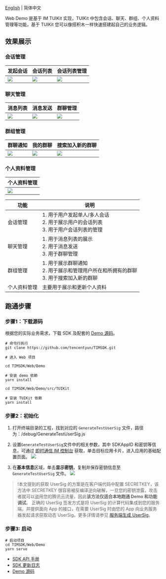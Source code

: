 [English](./README_EN.md) | 简体中文

Web Demo 是基于 IM TUIKit 实现，TUIKit 中包含会话、聊天、群组、个人资料管理等功能，基于 TUIKit 您可以像搭积木一样快速搭建起自己的业务逻辑。

## 效果展示

### 会话管理

| 发起会话 | 会话列表 | 会话列表管理 |
| --- | --- | --- |
| ![](https://web.sdk.qcloud.com/im/demo/TUIkit/document-image/search.png)| ![](https://web.sdk.qcloud.com/im/demo/TUIkit/document-image/conversationList.png) | ![](https://web.sdk.qcloud.com/im/demo/TUIkit/document-image/conversationManage.png) |

### 聊天管理

| 消息列表 | 消息发送 | 群聊管理 |
| --- | --- | --- |
| ![](https://web.sdk.qcloud.com/im/demo/TUIkit/document-image/chat.png) | ![](https://web.sdk.qcloud.com/im/demo/TUIkit/document-image/chat-send.png) | ![](https://web.sdk.qcloud.com/im/demo/TUIkit/document-image/group-manage.png) |

### 群组管理

| 群聊通知 | 我的群聊 | 搜索加入新的群聊 |
| --- | --- | --- |
| ![](https://web.sdk.qcloud.com/im/demo/TUIkit/document-image/group-system.png) | ![](https://web.sdk.qcloud.com/im/demo/TUIkit/document-image/group-list.png) | ![](https://web.sdk.qcloud.com/im/demo/TUIkit/document-image/group-search.png) |

### 个人资料管理

| 个人资料管理 |
| --- |
| ![](https://web.sdk.qcloud.com/im/demo/TUIkit/document-image/profile.png) |

| 功能  | 说明  |
| --- | --- |
| 会话管理 | 1. 用于用户发起单人/多人会话<br/>2. 用于展示用户的会话列表<br/>3. 用于用户会话列表的管理 |
| 聊天管理 | 1. 用于消息列表的展示<br/>2. 用于消息发送<br/>3. 用于群聊管理 |
| 群组管理 | 1. 用于展示群聊通知<br/>2. 用于展示和管理用户所在和所拥有的群聊<br/>3. 用于搜索加入新的群聊 |
| 个人资料管理 | 主要用于展示和更新个人资料 |

## 跑通步骤

### 步骤1：下载源码

根据您的实际业务需求，下载 SDK 及配套的 [Demo 源码](https://cloud.tencent.com/document/product/269/36887)。

``` shell
# 命令行执行
git clone https://github.com/tencentyun/TIMSDK.git

# 进入 Web 项目

cd TIMSDK/Web/Demo

# 安装 demo 依赖
yarn install

cd TIMSDK/Web/Demo/src/TUIKit

# 安装 TUIKit 依赖
yarn install
```

### 步骤2：初始化

1. 打开终端目录的工程，找到对应的 `GenerateTestUserSig` 文件，路径为：/debug/GenerateTestUserSig.js
2. 设置`GenerateTestUserSig`文件中的相关参数，其中 SDKAppID 和密钥等信息，可通过 [即时通信 IM 控制台](https://console.cloud.tencent.com/im) 获取，单击目标应用卡片，进入应用的基础配置页面。
  ![](https://qcloudimg.tencent-cloud.cn/raw/e435332cda8d9ec7fea21bd95f7a0cba.png)
  
3. 在**基本信息**区域，单击**显示密钥**，复制并保存密钥信息至 `GenerateTestUserSig` 文件。 
  ![](https://main.qcloudimg.com/raw/e7f6270bcbc68c51595371bd48c40af7.png)
  

> !本文提到的获取 UserSig 的方案是在客户端代码中配置 SECRETKEY，该方法中 SECRETKEY 很容易被反编译逆向破解，一旦您的密钥泄露，攻击者就可以盗用您的腾讯云流量，因此**该方法仅适合本地跑通 Demo 和功能调试**。 正确的 UserSig 签发方式是将 UserSig 的计算代码集成到您的服务端，并提供面向 App 的接口，在需要 UserSig 时由您的 App 向业务服务器发起请求获取动态 UserSig。更多详情请参见 [服务端生成 UserSig](https://cloud.tencent.com/document/product/269/32688#GeneratingdynamicUserSig)。

### 步骤3: 启动

``` shell
# 启动项目
cd TIMSDK/Web/Demo
yarn serve
```

- [SDK API 手册](https://web.sdk.qcloud.com/im/doc/zh-cn/SDK.html)
- [SDK 更新日志](https://cloud.tencent.com/document/product/269/38492)
- [Demo 源码](https://github.com/tencentyun/TIMSDK/tree/master/Web/Demo)
